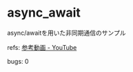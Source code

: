 # async_await
async/awaitを用いた非同期通信のサンプル

refs: [参考動画 - YouTube](https://www.youtube.com/watch?v=KnNWw5HX20w)

bugs: 0
